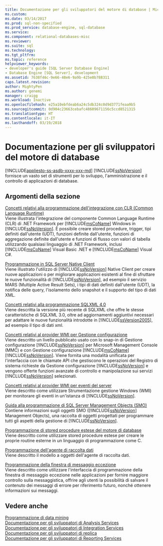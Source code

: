 ```yaml
---
title: Documentazione per gli sviluppatori del motore di database | Microsoft Docs
ms.custom: 
ms.date: 03/14/2017
ms.prod: sql-non-specified
ms.prod_service: database-engine, sql-database
ms.service: 
ms.component: relational-databases-misc
ms.reviewer: 
ms.suite: sql
ms.technology: 
ms.tgt_pltfrm: 
ms.topic: reference
helpviewer_keywords:
- developer's guide [SQL Server Database Engine]
- Database Engine [SQL Server], development
ms.assetid: 7638f46c-9e66-48e6-9a9b-425e0b788311
caps.latest.revision: 
author: MightyPen
ms.author: genemi
manager: craigg
ms.workload: Inactive
ms.openlocfilehash: e25a10ebfdeab6a24c5db324c0d9d3771feaa9b5
ms.sourcegitcommit: 0d904c23663cebafc48609671156c5ccd8521315
ms.translationtype: HT
ms.contentlocale: it-IT
ms.lasthandoff: 03/19/2018
---
```

# <a name="database-engine-developer-documentation"></a>Documentazione per gli sviluppatori del motore di database
[!INCLUDE[appliesto-ss-asdb-xxxx-xxx-md](../includes/appliesto-ss-asdb-xxxx-xxx-md.md)]
  [!INCLUDE[ssNoVersion](../includes/ssnoversion-md.md)] fornisce un vasto set di strumenti per lo sviluppo, l'amministrazione e il controllo di applicazioni di database.  
  
## <a name="in-this-section"></a>Argomenti della sezione  
 [Concetti relativi alla programmazione dell'integrazione con CLR &#40;Common Language Runtime&#41;](../relational-databases/clr-integration/common-language-runtime-clr-integration-programming-concepts.md)  
 Viene illustrata l'integrazione del componente Common Language Runtime (CLR) di .NET Framework per [!INCLUDE[msCoName](../includes/msconame-md.md)] Windows in [!INCLUDE[ssNoVersion](../includes/ssnoversion-md.md)]. È possibile creare stored procedure, trigger, tipi definiti dall'utente (UDT), funzioni definite dall'utente, funzioni di aggregazione definite dall'utente e funzioni di flusso con valori di tabella utilizzando qualsiasi linguaggio di .NET Framework, inclusi [!INCLUDE[msCoName](../includes/msconame-md.md)] Visual Basic .NET e [!INCLUDE[msCoName](../includes/msconame-md.md)] Visual C#.  
  
 [Programmazione in SQL Server Native Client](../relational-databases/native-client/sql-server-native-client-programming.md)  
 Viene illustrato l'utilizzo di [!INCLUDE[ssNoVersion](../includes/ssnoversion-md.md)] Native Client per creare nuove applicazioni o per migliorare applicazioni esistenti al fine di sfruttare le nuove funzionalità di [!INCLUDE[ssNoVersion](../includes/ssnoversion-md.md)], ad esempio il servizio MARS (Multiple Active Result Sets), i tipi di dati definiti dall'utente (UDT), la notifica delle query, l'isolamento dello snapshot e il supporto del tipo di dati XML.  
  
 [Concetti relativi alla programmazione SQLXML 4.0](../relational-databases/sqlxml/sqlxml-4-0-programming-concepts.md)  
 Viene descritta la versione più recente di SQLXML che offre le stesse caratteristiche di SQLXML 3.0, oltre ad aggiornamenti aggiuntivi necessari per adattare le nuove funzionalità introdotte in [!INCLUDE[ssVersion2005](../includes/ssversion2005-md.md)], ad esempio il tipo di dati xml.  
  
 [Concetti relativi al provider WMI per Gestione configurazione](../relational-databases/wmi-provider-configuration/wmi-provider-for-configuration-management.md)  
 Viene descritto un livello pubblicato usato con lo snap-in di Gestione configurazione [!INCLUDE[ssNoVersion](../includes/ssnoversion-md.md)] per Microsoft Management Console (MMC) e con Gestione configurazione [!INCLUDE[msCoName](../includes/msconame-md.md)] [!INCLUDE[ssNoVersion](../includes/ssnoversion-md.md)]. Viene fornita una modalità unificata per l'interfaccia con le chiamate API che gestiscono le operazioni del Registro di sistema richieste da Gestione configurazione [!INCLUDE[ssNoVersion](../includes/ssnoversion-md.md)] e vengono offerte funzioni avanzate di controllo e manipolazione sui servizi [!INCLUDE[ssNoVersion](../includes/ssnoversion-md.md)] selezionati.  
  
 [Concetti relativi al provider WMI per eventi del server](../relational-databases/wmi-provider-server-events/wmi-provider-for-server-events-concepts.md)  
 Viene descritto come utilizzare Strumentazione gestione Windows (WMI) per monitorare gli eventi in un'istanza di [!INCLUDE[ssNoVersion](../includes/ssnoversion-md.md)].  
  
 [Guida alla programmazione di SQL Server Management Objects &#40;SMO&#41;](../relational-databases/server-management-objects-smo/sql-server-management-objects-smo-programming-guide.md)  
 Contiene informazioni sugli oggetti SMO ([!INCLUDE[ssNoVersion](../includes/ssnoversion-md.md)] Management Objects), una raccolta di oggetti progettati per programmare tutti gli aspetti della gestione di [!INCLUDE[ssNoVersion](../includes/ssnoversion-md.md)].  
  
 [Programmazione di stored procedure estese del motore di database](../relational-databases/database-engine-extended-stored-procedure-programming.md)  
 Viene descritto come utilizzare stored procedure estese per creare le proprie routine esterne in un linguaggio di programmazione come C.  
  
 [Programmazione dell'agente di raccolta dati](http://msdn.microsoft.com/library/53b4752b-055d-4716-b2bc-75b4cce84101)  
 Viene descritto il modello a oggetti dell'agente di raccolta dati.  
  
 [Programmazione della finestra di messaggio eccezione](http://msdn.microsoft.com/library/0b1ba514-6959-4e69-bfd2-3cf3c1ac4b9c)  
 Viene descritto come utilizzare l'interfaccia di programmazione della finestra di messaggio eccezione nelle applicazioni per fornire maggiore controllo sulla messaggistica, offrire agli utenti la possibilità di salvare il contenuto dei messaggi di errore per riferimento futuro, nonché ottenere informazioni sui messaggi.  
  
## <a name="see-also"></a>Vedere anche  
 [Programmazione di data mining](../analysis-services/data-mining-programming.md)   
 [Documentazione per gli sviluppatori di Analysis Services](../analysis-services/analysis-services-developer-documentation.md)   
 [Documentazione per gli sviluppatori di Integration Services](../integration-services/integration-services-developer-documentation.md)   
 [Documentazione per gli sviluppatori di replica](../relational-databases/replication/concepts/replication-developer-documentation.md)   
 [Documentazione per gli sviluppatori di Reporting Services](../reporting-services/reporting-services-developer-documentation.md)  
  
  
